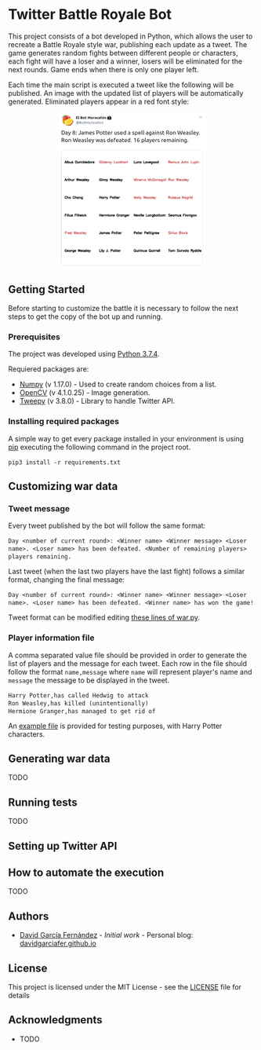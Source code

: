 # Twitter Battle Royale Bot

This project consists of a bot developed in Python, which allows the user to recreate a Battle Royale style war, publishing each update as a tweet. The game generates random fights between different people or characters, each fight will have a loser and a winner, losers will be eliminated for the next rounds. Game ends when there is only one player left.

Each time the main script is executed a tweet like the following will be published. An image with the updated list of players will be automatically generated. Eliminated players appear in a red font style:

<img src="readme/tweet_example.png" alt="Ouput example" width="300" style="display:block;margin-left:auto;margin-right:auto"/>

## Getting Started

Before starting to customize the battle it is necessary to follow the next steps to get the copy of the bot up and running.

### Prerequisites

The project was developed using [Python 3.7.4](https://www.python.org/downloads/).

Requiered packages are:

* [Numpy](https://www.numpy.org/) (v 1.17.0) -  Used to create random choices from a list.
* [OpenCV](https://opencv.org/) (v 4.1.0.25) -  Image generation.
* [Tweepy](https://www.tweepy.org/) (v 3.8.0) - Library to handle Twitter API.

### Installing required packages

A simple way to get every package installed in your environment is using [pip](https://pypi.org/project/pip/) executing the following command in the project root.

```
pip3 install -r requirements.txt
```

## Customizing war data

### Tweet message

Every tweet published by the bot will follow the same format:

```
Day <number of current round>: <Winner name> <Winner message> <Loser name>. <Loser name> has been defeated. <Number of remaining players> players remaining.
```

Last tweet (when the last two players have the last fight) follows a similar format, changing the final message:

```
Day <number of current round>: <Winner name> <Winner message> <Loser name>. <Loser name> has been defeated. <Winner name> has won the game!
```

Tweet format can be modified editing [these lines of war.py](https://github.com/DavidGarciaFer/twitter-battle-bot/blob/d1d5444f4b5636e41dc1bb38f99876dbd508502e/war.py#L109-113).

### Player information file

A comma separated value file should be provided in order to generate the list of players and the message for each tweet. Each row in the file should follow the format ```name,message``` where ```name``` will represent player's name and ```message``` the message to be displayed in the tweet. 

```
Harry Potter,has called Hedwig to attack
Ron Weasley,has killed (unintentionally)
Hermione Granger,has managed to get rid of
```

An [example file](data/harry_potter.txt) is provided for testing purposes, with Harry Potter characters.

## Generating war data

TODO

## Running tests

TODO

## Setting up Twitter API

## How to automate the execution

TODO

## Authors

* [David García Fernández](https://github.com/DavidGarciaFer) - *Initial work* - Personal blog: [davidgarciafer.github.io](https://davidgarciafer.github.io)

## License

This project is licensed under the MIT License - see the [LICENSE](LICENSE) file for details

## Acknowledgments

* TODO
